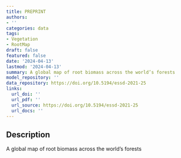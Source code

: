 ```yaml
---
title: PREPRINT
authors:
- ''
categories: data
tags:
- Vegetation
- RootMap
draft: false
featured: false
date: '2024-04-13'
lastmod: '2024-04-13'
summary: A global map of root biomass across the world’s forests
model_repository: ''
data_repository: https://doi.org/10.5194/essd-2021-25
links:
  url_doi: ''
  url_pdf: ''
  url_source: https://doi.org/10.5194/essd-2021-25
  url_docs: ''
---
```


## Description

A global map of root biomass across the world’s forests

